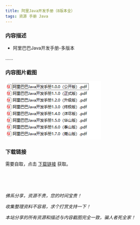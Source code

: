 ```yaml
---
title: 阿里Java开发手册（8版本全）
tags: 资源 手册 Java
---
```



### 内容描述

- 阿里巴巴Java开发手册-多版本

......


### 内容图片截图

<img class="image image--xl" src="/assets/resource/docs/2021-01-07-res-dev-docs.png"/>



### 下载链接

需要自取，点击 [下载链接](https://pan.baidu.com/s/12RSVG2-xAa8MVYfBHK2VTA?pwd=hmht) 获取。


<br/>

<br/>

<br/>

*佛系分享，资源不贵，您的时间宝贵！*

*收集整理资料不容易，求个打赏支持一下！*

*本站分享的所有资源和描述与内容截图完全一致，骗人者死全家！*
